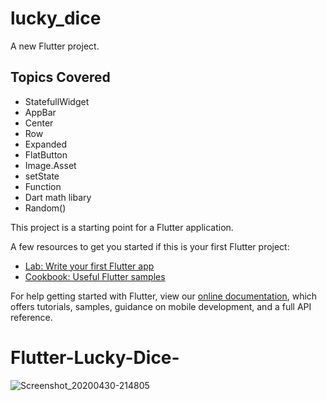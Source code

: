 # lucky_dice

A new Flutter project.

## Topics Covered 
- StatefullWidget
- AppBar 
- Center
- Row 
- Expanded
- FlatButton
- Image.Asset
- setState
- Function 
- Dart math libary
- Random()

This project is a starting point for a Flutter application.

A few resources to get you started if this is your first Flutter project:

- [Lab: Write your first Flutter app](https://flutter.dev/docs/get-started/codelab)
- [Cookbook: Useful Flutter samples](https://flutter.dev/docs/cookbook)

For help getting started with Flutter, view our
[online documentation](https://flutter.dev/docs), which offers tutorials,
samples, guidance on mobile development, and a full API reference.
# Flutter-Lucky-Dice-
![Screenshot_20200430-214805](https://user-images.githubusercontent.com/29401466/80731931-61dec500-8b2d-11ea-9d13-396592072473.png)
